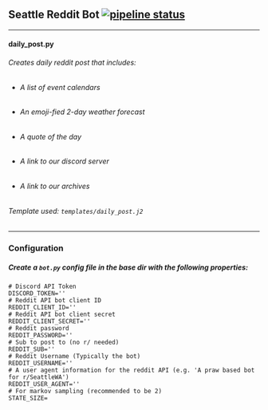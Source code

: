 ## Seattle Reddit Bot [![pipeline status](https://gitlab.com/seattlewa/SeattleRedditBot/badges/master/pipeline.svg)](https://gitlab.com/seattlewa/SeattleRedditBot/commits/master)
---

#### daily_post.py
###### Creates daily reddit post that includes:
- ###### A list of event calendars
- ###### An emoji-fied 2-day weather forecast
- ###### A quote of the day
- ###### A link to our discord server
- ###### A link to our archives
###### Template used: `templates/daily_post.j2`
---

### Configuration
##### Create a `bot.py` config file in the base dir with the following properties:  

```
# Discord API Token
DISCORD_TOKEN=''
# Reddit API bot client ID
REDDIT_CLIENT_ID=''
# Reddit API bot client secret 
REDDIT_CLIENT_SECRET=''
# Reddit password
REDDIT_PASSWORD=''
# Sub to post to (no r/ needed)
REDDIT_SUB=''
# Reddit Username (Typically the bot)
REDDIT_USERNAME=''
# A user agent information for the reddit API (e.g. 'A praw based bot for r/SeattleWA')
REDDIT_USER_AGENT=''
# For markov sampling (recommended to be 2)
STATE_SIZE=
```
